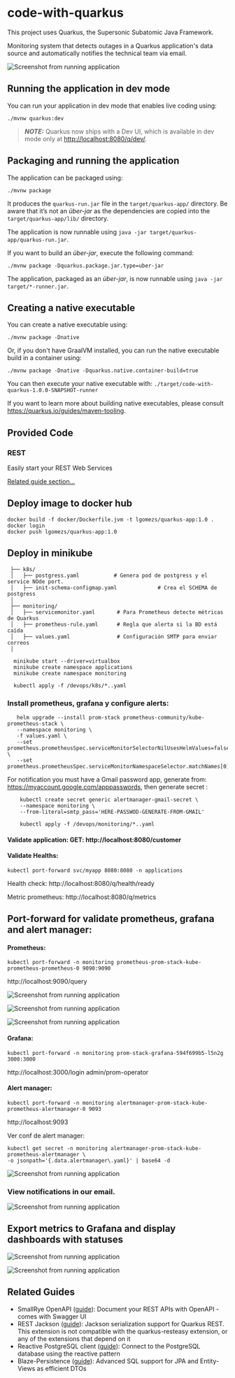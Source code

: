 
# code-with-quarkus

This project uses Quarkus, the Supersonic Subatomic Java Framework.

Monitoring system that detects outages in a Quarkus application's data source and automatically notifies the technical team via email.

![Screenshot from running application](images/architecture.png?raw=true "Screenshot")

## Running the application in dev mode

You can run your application in dev mode that enables live coding using:

```shell script
./mvnw quarkus:dev
```

> **_NOTE:_**  Quarkus now ships with a Dev UI, which is available in dev mode only at <http://localhost:8080/q/dev/>.

## Packaging and running the application

The application can be packaged using:

```shell script
./mvnw package
```

It produces the `quarkus-run.jar` file in the `target/quarkus-app/` directory.
Be aware that it’s not an _über-jar_ as the dependencies are copied into the `target/quarkus-app/lib/` directory.

The application is now runnable using `java -jar target/quarkus-app/quarkus-run.jar`.

If you want to build an _über-jar_, execute the following command:

```shell script
./mvnw package -Dquarkus.package.jar.type=uber-jar
```

The application, packaged as an _über-jar_, is now runnable using `java -jar target/*-runner.jar`.

## Creating a native executable

You can create a native executable using:

```shell script
./mvnw package -Dnative
```

Or, if you don't have GraalVM installed, you can run the native executable build in a container using:

```shell script
./mvnw package -Dnative -Dquarkus.native.container-build=true
```

You can then execute your native executable with: `./target/code-with-quarkus-1.0.0-SNAPSHOT-runner`

If you want to learn more about building native executables, please consult <https://quarkus.io/guides/maven-tooling>.

## Provided Code

### REST

Easily start your REST Web Services

[Related guide section...](https://quarkus.io/guides/getting-started-reactive#reactive-jax-rs-resources)

## Deploy image to docker hub

    docker build -f docker/Dockerfile.jvm -t lgomezs/quarkus-app:1.0 .
    docker login
    docker push lgomezs/quarkus-app:1.0

## Deploy in minikube

 ``` devops/
  ├── k8s/
  │   ├── postgress.yaml           # Genera pod de postgress y el service NOde port.
  │   ├── init-schema-configmap.yaml             # Crea el SCHEMA de postgress
  │
  ├── monitoring/
  │   ├── servicemonitor.yaml       # Para Prometheus detecte métricas de Quarkus
  │   ├── prometheus-rule.yaml      # Regla que alerta si la BD está caída
  │   ├── values.yaml               # Configuración SMTP para enviar correos
  │  
```

  ```
    minikube start --driver=virtualbox
    minikube create namespace applications
    minikube create namespace monitoring

    kubectl apply -f /devops/k8s/*..yaml
  ```

  ### Install prometheus, grafana y configure alerts:

   ```
      helm upgrade --install prom-stack prometheus-community/kube-prometheus-stack \
      --namespace monitoring \
      -f values.yaml \
      --set prometheus.prometheusSpec.serviceMonitorSelectorNilUsesHelmValues=false \
      --set prometheus.prometheusSpec.serviceMonitorNamespaceSelector.matchNames[0]=applications
   ```

   For notification you must have a Gmail password app, generate from: https://myaccount.google.com/apppasswords, then generate secret :
   
  ```
      kubectl create secret generic alertmanager-gmail-secret \
      --namespace monitoring \
      --from-literal=smtp_pass='HERE-PASSWOD-GENERATE-FROM-GMAIL'

      kubectl apply -f /devops/monitoring/*..yaml
  ```
     
  #### Validate application: GET: http://localhost:8080/customer

  #### Validate Healths:

    kubectl port-forward svc/myapp 8080:8080 -n applications

  Health check:     http://localhost:8080/q/health/ready

  Metric prometheus:     http://localhost:8080/q/metrics

 ## Port-forward for validate prometheus, grafana and alert manager:

  #### Prometheus:   
    kubectl port-forward -n monitoring prometheus-prom-stack-kube-prometheus-prometheus-0 9090:9090 

  http://localhost:9090/query

   ![Screenshot from running application](images/prometheus.png?raw=true "Screenshot")

   ![Screenshot from running application](images/health-quarkus.png?raw=true "Screenshot")

   ![Screenshot from running application](images/metrics-ds-firing.png?raw=true "Screenshot")

  #### Grafana: 
    kubectl port-forward -n monitoring prom-stack-grafana-594f699b5-l5n2g 3000:3000
  
  http://localhost:3000/login
    admin/prom-operator

  #### Alert manager: 
    kubectl port-forward -n monitoring alertmanager-prom-stack-kube-prometheus-alertmanager-0 9093

  http://localhost:9093

  Ver conf de alert manager:
  
    kubectl get secret -n monitoring alertmanager-prom-stack-kube-prometheus-alertmanager \
    -o jsonpath='{.data.alertmanager\.yaml}' | base64 -d

   ![Screenshot from running application](images/alertmanager.png?raw=true "Screenshot")

### View notifications in our email.

  ![Screenshot from running application](images/notification-email.png?raw=true "Screenshot")

## Export metrics to Grafana and display dashboards with statuses

 ![Screenshot from running application](images/dashboard-panel-firing.png?raw=true "Screenshot")

 ![Screenshot from running application](images/micrometer-metrics.png?raw=true "Screenshot")

## Related Guides

- SmallRye OpenAPI ([guide](https://quarkus.io/guides/openapi-swaggerui)): Document your REST APIs with OpenAPI - comes with Swagger UI
- REST Jackson ([guide](https://quarkus.io/guides/rest#json-serialisation)): Jackson serialization support for Quarkus REST. This extension is not compatible with the quarkus-resteasy extension, or any of the extensions that depend on it
- Reactive PostgreSQL client ([guide](https://quarkus.io/guides/reactive-sql-clients)): Connect to the PostgreSQL database using the reactive pattern
- Blaze-Persistence ([guide](https://quarkus.io/guides/blaze-persistence)): Advanced SQL support for JPA and Entity-Views as efficient DTOs